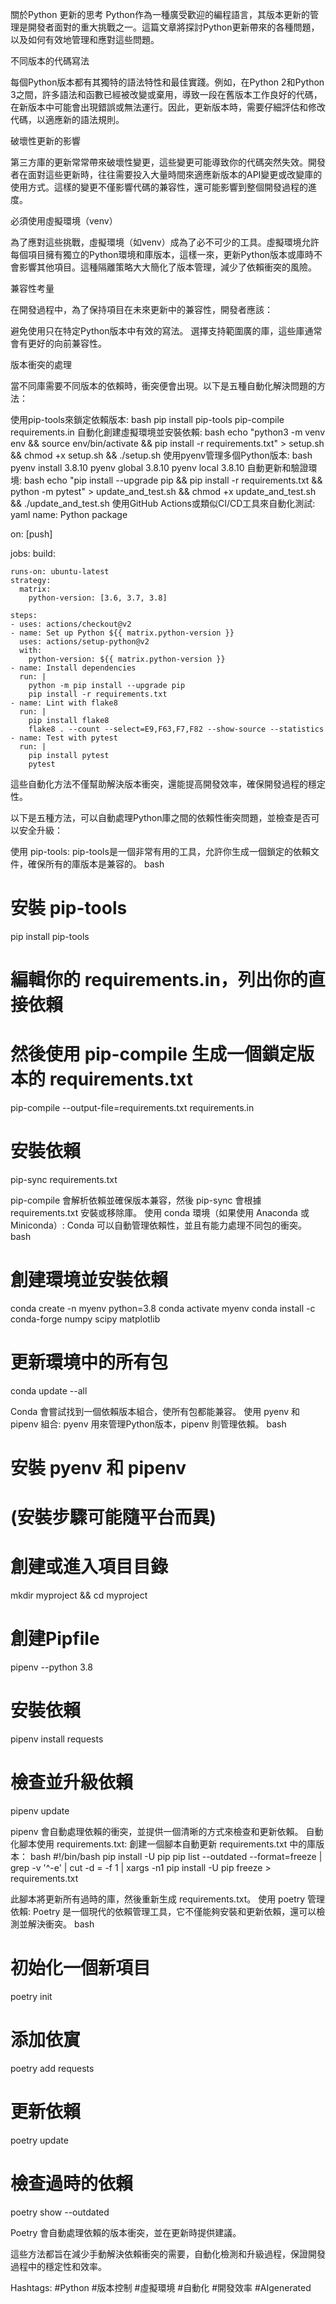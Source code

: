 
關於Python 更新的思考
Python作為一種廣受歡迎的編程語言，其版本更新的管理是開發者面對的重大挑戰之一。這篇文章將探討Python更新帶來的各種問題，以及如何有效地管理和應對這些問題。

不同版本的代碼寫法

每個Python版本都有其獨特的語法特性和最佳實踐。例如，在Python 2和Python 3之間，許多語法和函數已經被改變或棄用，導致一段在舊版本工作良好的代碼，在新版本中可能會出現錯誤或無法運行。因此，更新版本時，需要仔細評估和修改代碼，以適應新的語法規則。

破壞性更新的影響

第三方庫的更新常常帶來破壞性變更，這些變更可能導致你的代碼突然失效。開發者在面對這些更新時，往往需要投入大量時間來適應新版本的API變更或改變庫的使用方式。這樣的變更不僅影響代碼的兼容性，還可能影響到整個開發過程的進度。

必須使用虛擬環境（venv）

為了應對這些挑戰，虛擬環境（如venv）成為了必不可少的工具。虛擬環境允許每個項目擁有獨立的Python環境和庫版本，這樣一來，更新Python版本或庫時不會影響其他項目。這種隔離策略大大簡化了版本管理，減少了依賴衝突的風險。

兼容性考量

在開發過程中，為了保持項目在未來更新中的兼容性，開發者應該：

避免使用只在特定Python版本中有效的寫法。
選擇支持範圍廣的庫，這些庫通常會有更好的向前兼容性。

版本衝突的處理

當不同庫需要不同版本的依賴時，衝突便會出現。以下是五種自動化解決問題的方法：

使用pip-tools來鎖定依賴版本:
bash
pip install pip-tools
pip-compile requirements.in
自動化創建虛擬環境並安裝依賴:
bash
echo "python3 -m venv env && source env/bin/activate && pip install -r requirements.txt" > setup.sh && chmod +x setup.sh && ./setup.sh
使用pyenv管理多個Python版本:
bash
pyenv install 3.8.10
pyenv global 3.8.10
pyenv local 3.8.10
自動更新和驗證環境:
bash
echo "pip install --upgrade pip && pip install -r requirements.txt && python -m pytest" > update_and_test.sh && chmod +x update_and_test.sh && ./update_and_test.sh
使用GitHub Actions或類似CI/CD工具來自動化測試:
yaml
name: Python package

on: [push]

jobs:
  build:

    runs-on: ubuntu-latest
    strategy:
      matrix:
        python-version: [3.6, 3.7, 3.8]

    steps:
    - uses: actions/checkout@v2
    - name: Set up Python ${{ matrix.python-version }}
      uses: actions/setup-python@v2
      with:
        python-version: ${{ matrix.python-version }}
    - name: Install dependencies
      run: |
        python -m pip install --upgrade pip
        pip install -r requirements.txt
    - name: Lint with flake8
      run: |
        pip install flake8
        flake8 . --count --select=E9,F63,F7,F82 --show-source --statistics
    - name: Test with pytest
      run: |
        pip install pytest
        pytest

這些自動化方法不僅幫助解決版本衝突，還能提高開發效率，確保開發過程的穩定性。


以下是五種方法，可以自動處理Python庫之間的依賴性衝突問題，並檢查是否可以安全升級：

使用 pip-tools:
pip-tools是一個非常有用的工具，允許你生成一個鎖定的依賴文件，確保所有的庫版本是兼容的。
bash
# 安裝 pip-tools
pip install pip-tools

# 編輯你的 requirements.in，列出你的直接依賴
# 然後使用 pip-compile 生成一個鎖定版本的 requirements.txt
pip-compile --output-file=requirements.txt requirements.in

# 安裝依賴
pip-sync requirements.txt

pip-compile 會解析依賴並確保版本兼容，然後 pip-sync 會根據 requirements.txt 安裝或移除庫。
使用 conda 環境（如果使用 Anaconda 或 Miniconda）:
Conda 可以自動管理依賴性，並且有能力處理不同包的衝突。
bash
# 創建環境並安裝依賴
conda create -n myenv python=3.8
conda activate myenv
conda install -c conda-forge numpy scipy matplotlib

# 更新環境中的所有包
conda update --all

Conda 會嘗試找到一個依賴版本組合，使所有包都能兼容。
使用 pyenv 和 pipenv 組合:
pyenv 用來管理Python版本，pipenv 則管理依賴。
bash
# 安裝 pyenv 和 pipenv
# (安裝步驟可能隨平台而異)

# 創建或進入項目目錄
mkdir myproject && cd myproject

# 創建Pipfile
pipenv --python 3.8

# 安裝依賴
pipenv install requests

# 檢查並升級依賴
pipenv update

pipenv 會自動處理依賴的衝突，並提供一個清晰的方式來檢查和更新依賴。
自動化腳本使用 requirements.txt:
創建一個腳本自動更新 requirements.txt 中的庫版本：
bash
#!/bin/bash
pip install -U pip
pip list --outdated --format=freeze | grep -v '^\-e' | cut -d = -f 1  | xargs -n1 pip install -U
pip freeze > requirements.txt

此腳本將更新所有過時的庫，然後重新生成 requirements.txt。
使用 poetry 管理依賴:
Poetry 是一個現代的依賴管理工具，它不僅能夠安裝和更新依賴，還可以檢測並解決衝突。
bash
# 初始化一個新項目
poetry init

# 添加依賔
poetry add requests

# 更新依賴
poetry update

# 檢查過時的依賴
poetry show --outdated

Poetry 會自動處理依賴的版本衝突，並在更新時提供建議。

這些方法都旨在減少手動解決依賴衝突的需要，自動化檢測和升級過程，保證開發過程中的穩定性和效率。

Hashtags:
#Python #版本控制 #虛擬環境 #自動化 #開發效率 #AIgenerated